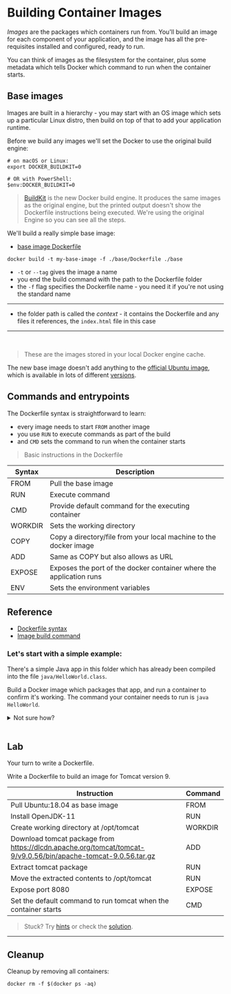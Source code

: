 # Building Container Images

*Images* are the packages which containers run from. You'll build an image for each component of your application, and the image has all the pre-requisites installed and configured, ready to run.

You can think of images as the filesystem for the container, plus some metadata which tells Docker which command to run when the container starts.

## Base images

Images are built in a hierarchy - you may start with an OS image which sets up a particular Linux distro, then build on top of that to add your application runtime.

Before we build any images we'll set the Docker to use the original build engine:

```
# on macOS or Linux:
export DOCKER_BUILDKIT=0

# OR with PowerShell:
$env:DOCKER_BUILDKIT=0
```

> [BuildKit](https://docs.docker.com/develop/develop-images/build_enhancements/) is the new Docker build engine. It produces the same images as the original engine, but the printed output doesn't show the Dockerfile instructions being executed. We're using the original Engine so you can see all the steps.

We'll build a really simple base image:

- [base image Dockerfile](./base/Dockerfile)

```
docker build -t my-base-image -f ./base/Dockerfile ./base
```

- `-t` or `--tag` gives the image a name
- you end the build command with the path to the Dockerfile folder
- the `-f` flag specifies the Dockerfile name - you need it if you're not using the standard name
**********
- the folder path is called the *context* - it contains the Dockerfile and any files it references, the `index.html` file in this case
**********
</details><br/>

> These are the images stored in your local Docker engine cache.

The new base image doesn't add anything to the [official Ubuntu image](https://hub.docker.com/_/ubuntu), which is available in lots of different [versions](https://hub.docker.com/_/ubuntu?tab=tags&page=1&ordering=last_updated).


## Commands and entrypoints

The Dockerfile syntax is straightforward to learn:

- every image needs to start `FROM` another image
- you use `RUN` to execute commands as part of the build
- and `CMD` sets the command to run when the container starts

> Basic instructions in the Dockerfile

| Syntax      | Description |
| ----------- | ----------- |
| FROM        | Pull the base image       |
| RUN         | Execute command        |
| CMD         | Provide default command for the executing container        |
| WORKDIR     | Sets the working directory        |
| COPY        | Copy a directory/file from your local machine to the docker image        |
| ADD         | Same as COPY but also allows <src> as URL        |
| EXPOSE      | Exposes the port of the docker container where the application runs        |
| ENV         | Sets the environment variables        |


## Reference

- [Dockerfile syntax](https://docs.docker.com/engine/reference/builder/)
- [Image build command](https://docs.docker.com/engine/reference/commandline/image_build/)

### Let's start with a simple example:

There's a simple Java app in this folder which has already been compiled into the file `java/HelloWorld.class`.

Build a Docker image which packages that app, and run a container to confirm it's working. The command your container needs to run is `java HelloWorld`.

<details>
  <summary>Not sure how?</summary>

Follow the steps below:

create _Dockerfile_ at _/labs/docker/images/_

```
FROM openjdk:8-jre-alpine

# creating a working directory called `/app` in the container filesystem, and copying the Java class file.
WORKDIR /app

COPY java/HelloWorld.class .

CMD java HelloWorld
```

Build the image

```
docker build -t java-hello-world -f Dockerfile .
```

Run a container from the image:

```
docker run java-hello-world
```

> The output should say `Hello, World`


</details><br>

## Lab

Your turn to write a Dockerfile. 

Write a Dockerfile to build an image for Tomcat version 9.

| Instruction      | Command |
| ----------- | ----------- |
| Pull Ubuntu:18.04 as base image        | FROM       |
| Install OpenJDK-11              | RUN        |
| Create working directory at /opt/tomcat         | WORKDIR        |
| Download tomcat package from https://dlcdn.apache.org/tomcat/tomcat-9/v9.0.56/bin/apache-tomcat-9.0.56.tar.gz     | ADD        |
| Extract tomcat package        | RUN  |
| Move the extracted contents to /opt/tomcat         | RUN |
| Expose port 8080      | EXPOSE|
| Set the default command to run tomcat when the container starts          | CMD |

> Stuck? Try [hints](hints.md) or check the [solution](solution.md).

___
## Cleanup

Cleanup by removing all containers:

```
docker rm -f $(docker ps -aq)
```